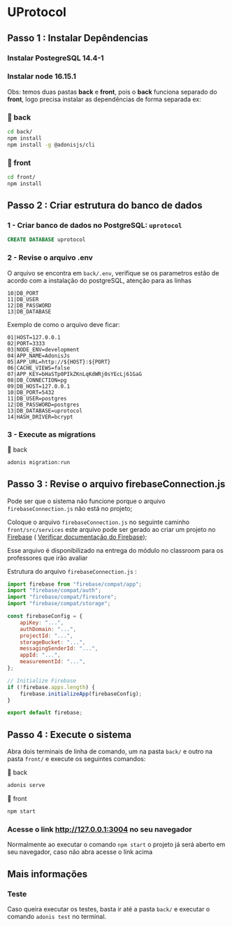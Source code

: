 # UProtocol
## Passo 1 : Instalar Depêndencias


### Instalar PostegreSQL 14.4-1
### Instalar node 16.15.1

Obs: temos duas pastas **back** e **front**, pois o **back** funciona separado do **front**, logo precisa instalar as dependências de forma separada ex:

### 📂 back
```bash
cd back/
npm install
npm install -g @adonisjs/cli
```
### 📂 front
```bash
cd front/
npm install
```

## Passo 2 : Criar estrutura do banco de dados

### 1 - Criar banco de dados no PostgreSQL: `uprotocol`

```SQL
CREATE DATABASE uprotocol
```


### 2 - Revise o arquivo **.env**

O arquivo se encontra em `back/.env`, verifique se os parametros estão de acordo com a instalação do postgreSQL, atenção para as linhas 
```
10|DB_PORT
11|DB_USER
12|DB_PASSWORD
13|DB_DATABASE
```
Exemplo de como o arquivo deve ficar:
```
01|HOST=127.0.0.1
02|PORT=3333
03|NODE_ENV=development
04|APP_NAME=AdonisJs
05|APP_URL=http://${HOST}:${PORT}
06|CACHE_VIEWS=false
07|APP_KEY=bHaSTp0PIkZKnLqKdWRj0sYEcLj61GaG
08|DB_CONNECTION=pg
09|DB_HOST=127.0.0.1
10|DB_PORT=5432
11|DB_USER=postgres
12|DB_PASSWORD=postgres
13|DB_DATABASE=uprotocol
14|HASH_DRIVER=bcrypt
```


### 3 - Execute as **migrations**

📂 back
```bash
adonis migration:run
```


## Passo 3 : Revise o arquivo **firebaseConnection.js**

Pode ser que o sistema não funcione porque o arquivo `firebaseConnection.js` não está no projeto;

Coloque o arquivo `firebaseConnection.js` no seguinte caminho `front/src/services`  este arquivo pode ser gerado ao criar um projeto no [Firebase](https://firebase.google.com/ "Firebase") ( [Verificar documentação do Firebase](https://firebase.google.com/docs/web/setup "Documentation"));

Esse arquivo é disponibilizado na entrega do módulo no classroom para os professores que irão avaliar 


Estrutura do arquivo `firebaseConnection.js` :

```javascript
import firebase from "firebase/compat/app";
import "firebase/compat/auth";
import "firebase/compat/firestore";
import "firebase/compat/storage";

const firebaseConfig = {
    apiKey: "...",
    authDomain: "...",
    projectId: "...",
    storageBucket: "...",
    messagingSenderId: "...",
    appId: "...",
    measurementId: "...",
};

// Initialize Firebase
if (!firebase.apps.length) {
    firebase.initializeApp(firebaseConfig);
}

export default firebase;
```


## Passo 4 : Execute o sistema
Abra dois terminais de linha de comando, um na pasta `back/` e outro na pasta `front/` e execute os seguintes comandos:

📂 back
```bash
adonis serve
```
📂 front
```bash
npm start
```
### Acesse o link http://127.0.0.1:3004 no seu navegador
Normalmente ao executar o comando `npm start` o projeto já será aberto em seu navegador, caso não abra acesse o link acima

## Mais informações

### Teste
Caso queira executar os testes, basta ir até a pasta `back/` e executar o comando `adonis test` no terminal.

